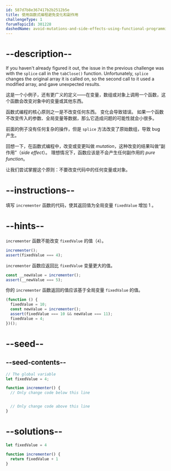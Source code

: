 ```yaml
---
id: 587d7b8e367417b2b2512b5e
title: 使用函数式编程避免变化和副作用
challengeType: 1
forumTopicId: 301228
dashedName: avoid-mutations-and-side-effects-using-functional-programming
---
```


# --description--

If you haven't already figured it out, the issue in the previous challenge was with the `splice` call in the `tabClose()` function. Unfortunately, `splice` changes the original array it is called on, so the second call to it used a modified array, and gave unexpected results.

这是一个小例子，还有更广义的定义——在变量，数组或对象上调用一个函数，这个函数会改变对象中的变量或其他东西。

函数式编程的核心原则之一是不改变任何东西。 变化会导致错误。 如果一个函数不改变传入的参数、全局变量等数据，那么它造成问题的可能性就会小很多。

前面的例子没有任何复杂的操作，但是 `splice` 方法改变了原始数组，导致 bug 产生。

回想一下，在函数式编程中，改变或变更叫做 <dfn>mutation</dfn>，这种改变的结果叫做“副作用”（<dfn>side effect</dfn>）。 理想情况下，函数应该是不会产生任何副作用的 <dfn>pure function</dfn>。

让我们尝试掌握这个原则：不要改变代码中的任何变量或对象。

# --instructions--

填写 `incrementer` 函数的代码，使其返回值为全局变量 `fixedValue` 增加 1 。

# --hints--

`incrementer` 函数不能改变 `fixedValue` 的值（`4`）。

```js
incrementer();
assert(fixedValue === 4);
```

`incrementer` 函数应返回比 `fixedValue` 变量更大的值。

```js
const __newValue = incrementer();
assert(__newValue === 5);
```

你的 `incrementer` 函数返回的值应该基于全局变量 `fixedValue` 的值。

```js
(function () {
  fixedValue = 10;
  const newValue = incrementer();
  assert(fixedValue === 10 && newValue === 11);
  fixedValue = 4;
})();
```

# --seed--

## --seed-contents--

```js
// The global variable
let fixedValue = 4;

function incrementer() {
  // Only change code below this line


  // Only change code above this line
}
```

# --solutions--

```js
let fixedValue = 4

function incrementer() {
  return fixedValue + 1
}
```
